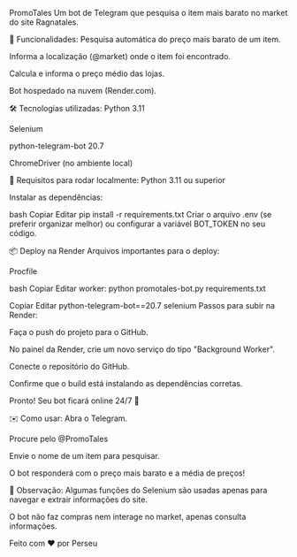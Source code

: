 PromoTales
Um bot de Telegram que pesquisa o item mais barato no market do site Ragnatales.

🚀 Funcionalidades:
Pesquisa automática do preço mais barato de um item.

Informa a localização (@market) onde o item foi encontrado.

Calcula e informa o preço médio das lojas.

Bot hospedado na nuvem (Render.com).

🛠 Tecnologias utilizadas:
Python 3.11

Selenium

python-telegram-bot 20.7

ChromeDriver (no ambiente local)

📄 Requisitos para rodar localmente:
Python 3.11 ou superior

Instalar as dependências:

bash
Copiar
Editar
pip install -r requirements.txt
Criar o arquivo .env (se preferir organizar melhor) ou configurar a variável BOT_TOKEN no seu código.

📦 Deploy na Render
Arquivos importantes para o deploy:

Procfile

bash
Copiar
Editar
worker: python promotales-bot.py
requirements.txt

Copiar
Editar
python-telegram-bot==20.7
selenium
Passos para subir na Render:

Faça o push do projeto para o GitHub.

No painel da Render, crie um novo serviço do tipo "Background Worker".

Conecte o repositório do GitHub.

Confirme que o build está instalando as dependências corretas.

Pronto! Seu bot ficará online 24/7 🚀

✉️ Como usar:
Abra o Telegram.

Procure pelo @PromoTales

Envie o nome de um item para pesquisar.

O bot responderá com o preço mais barato e a média de preços!

📝 Observação:
Algumas funções do Selenium são usadas apenas para navegar e extrair informações do site.

O bot não faz compras nem interage no market, apenas consulta informações.

Feito com ❤️ por Perseu
